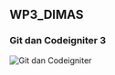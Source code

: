 ## WP3_DIMAS

### Git dan Codeigniter 3
![Git dan Codeigniter](https://user-images.githubusercontent.com/70505125/158531026-2d34e64d-3187-4c48-9bf2-798d71fd7f1c.png
)
